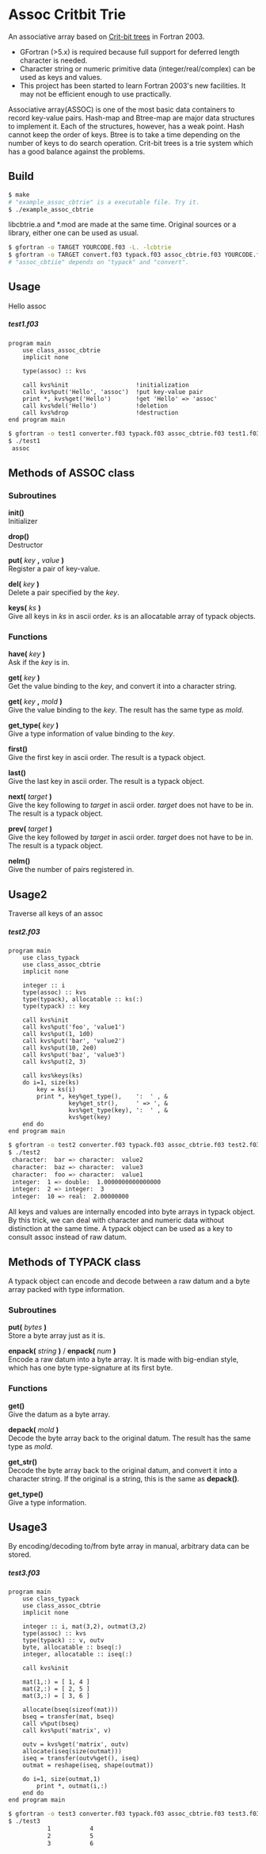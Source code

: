 Assoc Critbit Trie
==
An associative array based on [Crit-bit trees](https://cr.yp.to/critbit.html) in Fortran 2003.
- GFortran (>5.x) is required because full support for deferred length character is needed.
- Character string or numeric primitive data (integer/real/complex) can be used as keys and values.
- This project has been started to learn Fortran 2003's new facilities.
It may not be efficient enough to use practically.

Associative array(ASSOC) is one of the most basic data containers to record key-value pairs.
Hash-map and Btree-map are major data structures to implement it.
Each of the structures, however, has a weak point.
Hash cannot keep the order of keys.
Btree is to take a time depending on the number of keys to do search operation.
Crit-bit trees is a trie system which has a good balance against the problems.

## Build
```bash
$ make
# "example_assoc_cbtrie" is a executable file. Try it.
$ ./example_assoc_cbtrie
```
libcbtrie.a and *.mod are made at the same time.
Original sources or a library, either one can be used as usual.
```bash
$ gfortran -o TARGET YOURCODE.f03 -L. -lcbtrie
$ gfortran -o TARGET convert.f03 typack.f03 assoc_cbtrie.f03 YOURCODE.f03
# "assoc_cbtiie" depends on "typack" and "convert".
```
<!--
example_{string|deque|typack} are optional examples.
"string" and "deque" have been used in obsolete versions.
This dangling classes are left as stand-alone tools. 
-->


## Usage
Hello assoc
##### test1.f03
```FORTRAN
program main
    use class_assoc_cbtrie
    implicit none

    type(assoc) :: kvs
    
    call kvs%init                   !initialization
    call kvs%put('Hello', 'assoc')  !put key-value pair
    print *, kvs%get('Hello')       !get 'Hello' => 'assoc'
    call kvs%del('Hello')           !deletion
    call kvs%drop                   !destruction
end program main
```

```bash
$ gfortran -o test1 converter.f03 typack.f03 assoc_cbtrie.f03 test1.f03
$ ./test1
 assoc
```

## Methods of ASSOC class
### Subroutines
**init()**  
Initializer

**drop()**  
Destructor

**put(** *key* **,** *value* **)**  
Register a pair of key-value.

**del(** *key* **)**  
Delete a pair specified by the *key*.

**keys(** *ks* **)**  
Give all keys in *ks* in ascii order.
*ks* is an allocatable array of typack objects.

### Functions
**have(** *key* **)**  
Ask if the *key* is in.

**get(** *key* **)**  
Get the value binding to the *key*,
and convert it into a character string.

**get(** *key* **,** *mold* **)**  
Give the value binding to the *key*.
The result has the same type as *mold*.

**get_type(** *key* **)**  
Give a type information of value binding to the *key*.

**first()**  
Give the first key in ascii order.
The result is a typack object.

**last()**  
Give the last key in ascii order.
The result is a typack object.

**next(** *target* **)**  
Give the key following to *target* in ascii order.
*target* does not have to be in.
The result is a typack object.

**prev(** *target* **)**  
Give the key followed by *target* in ascii order.
*target* does not have to be in.
The result is a typack object.

**nelm()**  
Give the number of pairs registered in.

## Usage2
Traverse all keys of an assoc
##### test2.f03
```FORTRAN
program main
    use class_typack
    use class_assoc_cbtrie
    implicit none

    integer :: i
    type(assoc) :: kvs
    type(typack), allocatable :: ks(:)
    type(typack) :: key
    
    call kvs%init
    call kvs%put('foo', 'value1')
    call kvs%put(1, 1d0)
    call kvs%put('bar', 'value2')
    call kvs%put(10, 2e0)
    call kvs%put('baz', 'value3')
    call kvs%put(2, 3)

    call kvs%keys(ks)
    do i=1, size(ks)
        key = ks(i)
        print *, key%get_type(),    ':  ' , &
                 key%get_str(),     ' => ', &
                 kvs%get_type(key), ':  ' , &
                 kvs%get(key)
    end do
end program main
```

```bash
$ gfortran -o test2 converter.f03 typack.f03 assoc_cbtrie.f03 test2.f03
$ ./test2
 character:  bar => character:  value2
 character:  baz => character:  value3
 character:  foo => character:  value1
 integer:  1 => double:  1.0000000000000000
 integer:  2 => integer:  3
 integer:  10 => real:  2.00000000
```
All keys and values are internally encoded into byte arrays in typack object.
By this trick, we can deal with character and numeric data without distinction at the same time.
A typack object can be used as a key to consult assoc instead of raw datum.

## Methods of TYPACK class
A typack object can encode and decode between a raw datum and a byte array packed with type information.

### Subroutines
**put(** *bytes* **)**  
Store a byte array just as it is.

**enpack(** *string* **)** / **enpack(** *num* **)**  
Encode a raw datum into a byte array.
It is made with big-endian style,
which has one byte type-signature at its first byte.

### Functions
**get()**  
Give the datum as a byte array.

**depack(** *mold* **)**  
Decode the byte array back to the original datum.
The result has the same type as *mold*.

**get_str()**  
Decode the byte array back to the original datum,
and convert it into a character string.
If the original is a string, this is the same as **depack()**.

**get_type()**  
Give a type information.

## Usage3
By encoding/decoding to/from byte array in manual,
arbitrary data can be stored.
##### test3.f03
```Fortran
program main
    use class_typack
    use class_assoc_cbtrie
    implicit none

    integer :: i, mat(3,2), outmat(3,2)
    type(assoc) :: kvs
    type(typack) :: v, outv
    byte, allocatable :: bseq(:)
    integer, allocatable :: iseq(:)

    call kvs%init

    mat(1,:) = [ 1, 4 ]
    mat(2,:) = [ 2, 5 ]
    mat(3,:) = [ 3, 6 ]

    allocate(bseq(sizeof(mat)))
    bseq = transfer(mat, bseq)
    call v%put(bseq)
    call kvs%put('matrix', v)

    outv = kvs%get('matrix', outv)
    allocate(iseq(size(outmat)))
    iseq = transfer(outv%get(), iseq)
    outmat = reshape(iseq, shape(outmat))

    do i=1, size(outmat,1)
        print *, outmat(i,:)
    end do
end program main
```

```bash
$ gfortran -o test3 converter.f03 typack.f03 assoc_cbtrie.f03 test3.f03
$ ./test3
           1           4
           2           5
           3           6
```

